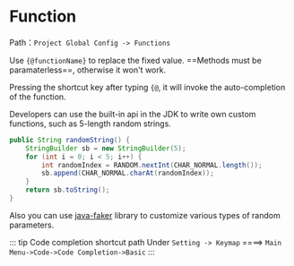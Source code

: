 # Function

<MyCarousel :imgList="['/img/2024.1.7/functionEn.png','/img/2024.1.7/functionInBodyEn.png','/img/2024.1.7/functionConfig.png']" />

Path：`Project Global Config -> Functions`

Use `{@functionName}` to replace the fixed value. ==Methods must be paramaterless==, otherwise it won't work.

Pressing the shortcut key after typing `{@`, it will invoke the auto-completion of the function.


Developers can use the built-in api in the JDK to write own custom functions, such as 5-length random strings.

``` java
public String randomString() {
    StringBuilder sb = new StringBuilder(5);
    for (int i = 0; i < 5; i++) {
        int randomIndex = RANDOM.nextInt(CHAR_NORMAL.length());
        sb.append(CHAR_NORMAL.charAt(randomIndex));
    }
    return sb.toString();
}
```

Also you can use [java-faker](https://github.com/DiUS/java-faker) library to customize various types of random parameters.

::: tip Code completion shortcut path
Under `Setting -> Keymap` ====> `Main Menu->Code->Code Completion->Basic`
:::